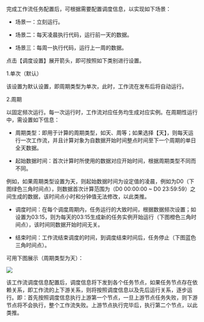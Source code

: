 
完成工作流任务配置后，可根据需要配置调度信息，以实现如下场景：

- 场景一：立刻运行。

- 场景二：每天凌晨执行代码，运行前一天的数据。

- 场景三：每周一执行代码，运行上一周的数据。

点击【调度设置】展开箭头，即可按照如下类别进行设置。

1.单次（默认）

该设置为默认设置，即周期类型为单次，此时，工作流在发布后将自动运行。

2.周期

以固定频次运行。每一次运行时，工作流对应任务均生成对应实例。在周期性运行中，需设置如下信息：

- 周期类型：即用于计算的周期类型，如天、周等；如果选择【天】，则每天运行一次工作流，并且计算对象为自数据开始时间整点时间至下一个周期的单日全天数据。

- 起始数据时间：首次计算时所使用的数据对应开始时间，根据周期类型不同而不同。

例如，如果周期类型设置为天，则起始数据时间为设定值的凌晨，例如为D0（下图绿色三角时间点），则数据首次计算范围为（D0 00:00:00 ~ D0 23:59:59）之间生成的数据，该时间点小时和分钟值无法修改，以此类推。

- 调度时间：在每个调度周期内，任务运行的大致时间，根据数据频次设置；如设置为03:15，则为每天的03:15生成新的任务实例开始运行（下图橙色三角时间点），该时间同数据开始时间无关。

- 结束时间：工作流结束调度的时间，到调度结束时间后，任务停止（下图蓝色三角时间点）。

可用下图展示（周期类型为天）：

![](http://imgcache.tce.fsphere.cn/image/mc.qcloudimg.com/static/img/1f5aa92113861a46902f11352ffa2fad/image.png)

该工作流调度信息配置后，调度信息将下发到各个任务节点，如果任务节点存在依赖关系，即工作流的上下游关系，则将按照调度信息以及先后运行关系，逐步运行。即：首先按照调度信息执行上游第一个节点，一旦上游节点任务失败，则下游节点将不会执行，整个工作流失败。上游节点执行完毕后，执行第二个节点，以此类推。


